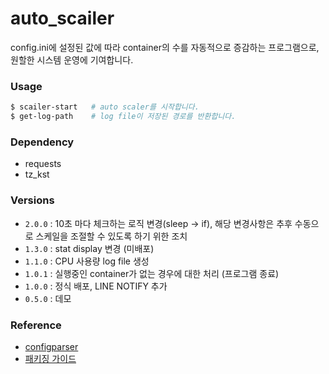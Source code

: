 # auto_scailer
config.ini에 설정된 값에 따라 container의 수를 자동적으로 증감하는 프로그램으로, 원할한 시스템 운영에 기여합니다. 

### Usage
```bash
$ scailer-start   # auto scaler를 시작합니다.
$ get-log-path    # log file이 저장된 경로를 반환합니다.
```

### Dependency
- requests
- tz_kst

### Versions
- `2.0.0` : 10초 마다 체크하는 로직 변경(sleep -> if), 해당 변경사항은 추후 수동으로 스케일을 조절할 수 있도록 하기 위한 조치
- `1.3.0` : stat display 변경 (미배포)
- `1.1.0` : CPU 사용량 log file 생성
- `1.0.1` : 실행중인 container가 없는 경우에 대한 처리 (프로그램 종료)
- `1.0.0` : 정식 배포, LINE NOTIFY 추가
- `0.5.0` : 데모

### Reference
- [configparser](https://docs.python.org/3/library/configparser.html)
- [패키징 가이드](https://packaging.python.org/en/latest/guides/packaging-namespace-packages/#native-namespace-packages)
